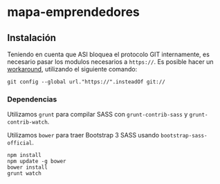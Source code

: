 mapa-emprendedores
==================

## Instalación

Teniendo en cuenta que ASI bloquea el protocolo GIT internamente, es necesario pasar los modulos necesarios a `https://`. Es posible hacer un [workaround](http://stackoverflow.com/questions/4891527/git-protocol-blocked-by-company-how-can-i-get-around-that/), utilizando el siguiente comando:

```
git config --global url."https://".insteadOf git://
```

### Dependencias

Utilizamos `grunt` para compilar SASS con `grunt-contrib-sass` y `grunt-contrib-watch`.

Utilizamos `bower` para traer Bootstrap 3 SASS usando `bootstrap-sass-official`.

```
npm install
npm update -g bower
bower install
grunt watch
```
